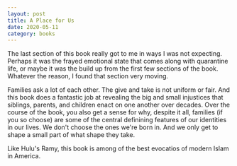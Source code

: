 ```yaml
---
layout: post
title: A Place for Us
date: 2020-05-11
category: books
---
```


The last section of this book really got to me in ways I was not expecting. Perhaps it was the frayed emotional state that comes along with quarantine life, or maybe it was the build up from the first few sections of the book. Whatever the reason, I found that section very moving. 

Families ask a lot of each other. The give and take is not uniform or fair. And this book does a fantastic job at revealing the big and small injustices that siblings, parents, and children enact on one another over decades. Over the course of the book, you also get a sense for why, despite it all, families (if you so choose) are some of the central definining features of our identities in our lives. We don't choose the ones we're born in. And we only get to shape a small part of what shape they take. 

Like Hulu's Ramy, this book is among of the best evocatios of modern Islam in America.